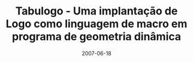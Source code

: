 ---
title: "Tabulogo - Uma implantação de Logo como linguagem de macro em programa de geometria dinâmica"
collection: publications
permalink: /publication/2007-06-18-tabulogo-enem
excerpt: 'This paper is about Tabulogo, a macro language based on [Logo](https://en.wikipedia.org/wiki/Logo_(programming_language)) for [Tabulae](http://tabulae.net/), a [dinamic geometry software](https://en.wikipedia.org/wiki/List_of_interactive_geometry_software).'
date: 2007-06-18
venue: 'Encontro Nacional de Educação Matemática'
paperurl: 'http://alexandresardinha.github.io/files/tabulogo-enem.pdf'
citation: 'Barbastefano, R. G., Sardinha, A., Mauro, R. C., & Guimarães, L. C. (2007). "Logo como Linguagem de Macro em Programa de Geometria Dinâmica." <i>IX Encontro Nacional de Educação Matemática</i>.'
---